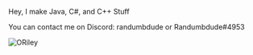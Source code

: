 Hey, I make Java, C#, and C++ Stuff

You can contact me on Discord: randumbdude  or  Randumbdude#4953

![ORiley](https://user-images.githubusercontent.com/86636387/212773959-b68d0155-9506-4039-865b-7c3f72c50392.png)
